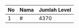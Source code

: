 | No | Nama            | Jumlah Level |
|----|-----------------|--------------|
| 1  | #    |    4370        |
